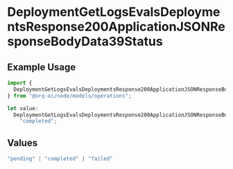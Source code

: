 # DeploymentGetLogsEvalsDeploymentsResponse200ApplicationJSONResponseBodyData39Status

## Example Usage

```typescript
import {
  DeploymentGetLogsEvalsDeploymentsResponse200ApplicationJSONResponseBodyData39Status,
} from "@orq-ai/node/models/operations";

let value:
  DeploymentGetLogsEvalsDeploymentsResponse200ApplicationJSONResponseBodyData39Status =
    "completed";
```

## Values

```typescript
"pending" | "completed" | "failed"
```